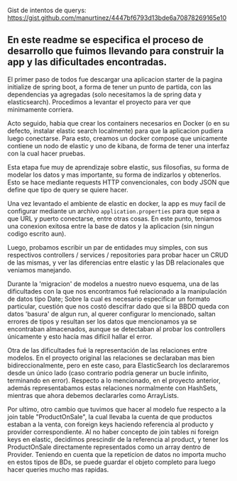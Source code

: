 Gist de intentos de querys: https://gist.github.com/manurtinez/4447bf6793d13bde6a70878269165e10

## En este readme se especifica el proceso de desarrollo que fuimos llevando para construir la app y las dificultades encontradas.

El primer paso de todos fue descargar una aplicacion starter de la pagina initialize de spring boot, a forma de tener un punto de partida, con las dependencias ya agregadas (solo necesitamos la de spring data y elasticsearch). Procedimos a levantar el proyecto para ver que minimamente corriera.

Acto seguido, habia que crear los containers necesarios en Docker (o en su defecto, instalar elastic search localmente) para que la aplicacion pudiera luego conectarse. Para esto, creamos un docker compose que unicamente contiene un nodo de elastic y uno de kibana, de forma de tener una interfaz con la cual hacer pruebas.

Esta etapa fue muy de aprendizaje sobre elastic, sus filosofias, su forma de modelar los datos y mas importante, su forma de indizarlos y obtenerlos. Esto se hace mediante requests HTTP convencionales, con body JSON que define que tipo de query se quiere hacer.

Una vez levantado el ambiente de elastic en docker, la app es muy facil de configurar mediante un archivo `application.properties` para que sepa a que URL y puerto conectarse, entre otras cosas. En este punto, teniamos una conexion exitosa entre la base de datos y la aplicacion (sin ningun codigo escrito aun).

Luego, probamos escribir un par de entidades muy simples, con sus respectivos controllers / services / repositories para probar hacer un CRUD de las mismas, y ver las diferencias entre elastic y las DB relacionales que veniamos manejando.

Durante la 'migracion' de modelos a nuestro nuevo esquema, una de las dificultades con la que nos encontramos fué relacionado a la manipulación de datos tipo Date; Sobre la cual es necesario especificar un formato particular, cuestión que nos costó descifrar dado que si la BBDD queda con datos 'basura' de algun run, al querer configurar lo mencionado, saltan errores de tipos y resultan ser los datos que mencionamos ya se encontraban almacenados, aunque se detectaban al probar los controllers únicamente y esto hacía mas difícil hallar el error.

Otra de las dificultades fué la representación de las relaciones entre modelos. En el proyecto original las relaciones se declaraban mas bien bidireccionalmente, pero en este caso, para ElasticSearch los declararemos desde un único lado (caso contrario podría generar un bucle infinito, terminando en error). 
Respecto a lo mencionado, en el proyecto anterior, además representabamos estas relaciones normalmente con HashSets, mientras que ahora debemos declararles como ArrayLists.

Por ultimo, otro cambio que tuvimos que hacer al modelo fue respecto a la join table "ProductOnSale", la cual llevaba la cuenta de que productos estaban a la venta, con foreign keys haciendo referencia al producto y provider correspondiente. Al no haber concepto de join tables ni foreign keys en elastic, decidimos prescindir de la referencia al product, y tener los ProductOnSale directamente representados como un array dentro de Provider. Teniendo en cuenta que la repeticion de datos no importa mucho en estos tipos de BDs, se puede guardar el objeto completo para luego hacer queries mucho mas rapidas.
